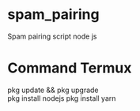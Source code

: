 # spam_pairing
Spam pairing script node js

# Command Termux 
pkg update && pkg upgrade <br>
pkg install nodejs
pkg install yarn

